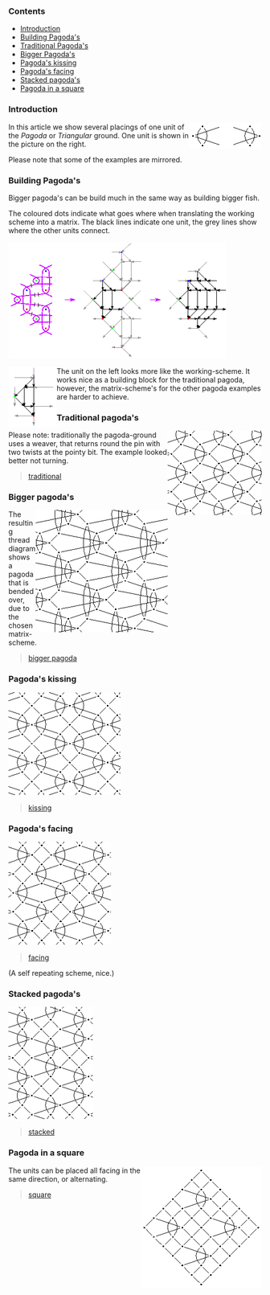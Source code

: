 ### Contents

* [Introduction](#introduction)
* [Building Pagoda's](#building-pagodas)
* [Traditional Pagoda's](#traditional-pagodas)
* [Bigger Pagoda's](#bigger-pagodas)
* [Pagoda's kissing](#pagodas-kissing)
* [Pagoda's facing](#pagodas-facing)
* [Stacked pagoda's](#stacked-pagodas)
* [Pagoda in a square](#pagoda-in-a-square)



### Introduction

<img alt="pg unit" align="right" src="https://github.com/MAETempels/MAE-gf/blob/master/images_wt/gf-pg-unit.png">

In this article we show several placings of one unit of the _Pagoda_ or _Triangular_ ground. One unit is shown in 
the picture on the right.

Please note that some of the examples are mirrored. 




### Building Pagoda's

Bigger pagoda's can be build much in the same way as building bigger fish. 

The coloured dots indicate what goes where when translating the working scheme into a matrix. The black lines indicate one unit, the grey lines show where the other units connect. 

![building pagoda's][build pagoda]



<img alt="alt unit" align="left" src="https://github.com/MAETempels/MAE-gf/blob/master/images/gf-pg-uni2.png"> 

The unit on the left looks more like the working-scheme. It works nice as a building block for the traditional pagoda, however, the matrix-scheme's for the other pagoda examples are harder to achieve. 






### Traditional pagoda's

<img alt="trad pg" align="right" src="https://github.com/MAETempels/MAE-gf/blob/master/images_wt/gf-pg-trad.png">

Please note: traditionally the pagoda-ground uses a weaver, that returns round the pin with two twists at the pointy bit. The example looked better not turning. 

> [traditional][ex-trad] 


 

### Bigger pagoda's

<img alt="bigger pg" align="right" src="https://github.com/MAETempels/MAE-gf/blob/master/images_wt/gf-pg-bigg.png">

The resulting thread diagram shows a pagoda that is bended over, due to the chosen matrix-scheme. 
        
> [bigger pagoda][ex-bigg]




### Pagoda's kissing

![pg kissing][pg-kiss] 

> [kissing][ex-kiss] 




### Pagoda's facing

![pg facing][pg-face] 

> [facing][ex-face]

              
(A self repeating scheme, nice.)




### Stacked pagoda's

![pg stacked][pg-stck]
> [stacked][ex-stck]



         
### Pagoda in a square

<img alt="pg in square" align="right" src="https://github.com/MAETempels/MAE-gf/blob/master/images_wt/gf-pg-sqre.png">

The units can be placed all facing in the same direction, or alternating. 

> [square][ex-sqre]



[build pagoda]: https://github.com/MAETempels/MAE-gf/blob/master/images/gf%20build%20pagoda.png
[pg-uni2]: https://github.com/MAETempels/MAE-gf/blob/master/images/gf-pg-uni2.png

[pg-unit]: https://github.com/MAETempels/MAE-gf/blob/master/images_wt/gf-pg-unit.png
[pg-trad]: https://github.com/MAETempels/MAE-gf/blob/master/images_wt/gf-pg-trad.png
[pg-kiss]: https://github.com/MAETempels/MAE-gf/blob/master/images_wt/gf-pg-kiss.png
[pg-stck]: https://github.com/MAETempels/MAE-gf/blob/master/images_wt/gf-pg-stck.png
[pg-bigg]: https://github.com/MAETempels/MAE-gf/blob/master/images_wt/gf-pg-bigg.png
[pg-face]: https://github.com/MAETempels/MAE-gf/blob/master/images_wt/gf-pg-face.png
[pg-sqre]: https://github.com/MAETempels/MAE-gf/blob/master/images_wt/gf-pg-sqre.png


[ex-sqre]: https://d-bl.github.io/GroundForge/index.html?m=215-5-%0A-786-5%0A246-5-%3Bbricks%3B24%3B24%3B0%3B0&s1=ctct%20A1%3Dtctc%20B2%3Drctc%20A2%3Dctc%20F2%3Dlctclctcll%20D3%3Dctc%20E3%3Dctcrr%20D1%3Dctctt
[ex-trad]: https://d-bl.github.io/GroundForge/index.html?m=4-12%0A-5--%0A6-CD%3Bbricks%3B24%3B24%3B0%3B0&s1=ctc%20C1%3Dtttctc%20A2%3Dctcttt
[ex-bigg]: https://d-bl.github.io/GroundForge/index.html?m=5-----%0A-CDDD6%0A246631%0A224-12%3Bbricks%3B24%3B24%3B0%3B0&s1=ctc%20A1%3Dlllctc%20E4%3Dtttctc%20D1%3Dctclll%20E2%3Dctcttt
[ex-kiss]: https://d-bl.github.io/GroundForge/index.html?m=5---5---%0A-CD6-2AB%0A-468-127%3Bbricks%3B24%3B24%3B0%3B0&s1=ctc%20F3%3Dttctc%20H3%3Dttctc%20B1%3Dctctt%20D1%3Dctctt
[ex-face]: https://d-bl.github.io/GroundForge/index.html?m=5-----5-%0A-CD3AB-5%0A2468-7-1%0A----5-5-%0AD3AB-5-C%0A68-7-124%3Bbricks%3B24%3B24%3B0%3B0&s1=ctc%20D3%3Dttctc%20F4%3Dctctt%20F6%3Dttctc%20B4%3Dctctt%20H3%3Dttctc%20H1%3Dctctt%20D1%3Dctctt%20B6%3Dttctc
[ex-stck]: https://d-bl.github.io/GroundForge/index.html?m=5-4-5-%0A-215-5%0A5-78-1%0A8-4-58%3Bbricks%3B24%3B24%3B0%3B0&s1=ctc%20D3%3Dtttctcttt%20F3%3Dtttctcttt%20A2%3Dlllctc%20A4%3Dctclll
